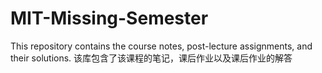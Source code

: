 # MIT-Missing-Semester
This repository contains the course notes, post-lecture assignments, and their solutions.  该库包含了该课程的笔记，课后作业以及课后作业的解答
